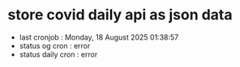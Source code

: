 # store covid daily api as json data

- last cronjob : Monday, 18 August 2025 01:38:57
- status og cron : error
- status daily cron : error
      
      